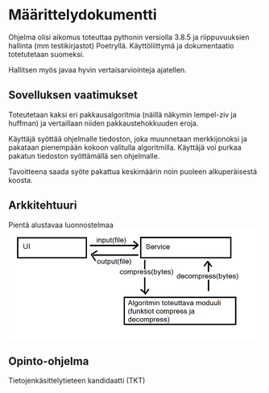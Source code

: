# Määrittelydokumentti

Ohjelma olisi aikomus toteuttaa pythonin versiolla 3.8.5 ja riippuvuuksien hallinta (mm testikirjastot) Poetryllä.
Käyttöliittymä ja dokumentaatio totetutetaan suomeksi.

Hallitsen myös javaa hyvin vertaisarviointeja ajatellen.

## Sovelluksen vaatimukset

Toteutetaan kaksi eri pakkausalgoritmia (näillä näkymin lempel-ziv ja huffman) ja vertaillaan niiden pakkaustehokkuuden eroja.

Käyttäjä syöttää ohjelmalle tiedoston, joka muunnetaan merkkijonoksi ja pakataan pienempään kokoon valitulla algoritmilla.
Käyttäjä voi purkaa pakatun tiedoston syöttämällä sen ohjelmalle.

Tavoitteena saada syöte pakattua keskimäärin noin puoleen alkuperäisestä koosta.

## Arkkitehtuuri

Pientä alustavaa luonnostelmaa
![kuva](https://github.com/Juboskar/pakkausalgoritmit/blob/main/dokumentaatio/kuvat/arkkitehtuuriluonnos.png)

## Opinto-ohjelma

Tietojenkäsittelytieteen kandidaatti (TKT)
